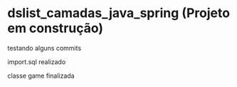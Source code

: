 # dslist_camadas_java_spring (Projeto em construção)

testando alguns commits

import.sql realizado

classe game finalizada
